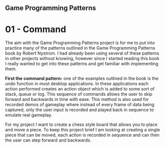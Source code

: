 ## Game Programming Patterns
# 01 - Command

The aim with the Game Programming Patterns project is for me to put into practice many of the patterns outlined in the Game Programming Patterns book by Robert Nystrom. I had already been using several of these patterns in other projects without knowing, however since I started reading this book I really wanted to get into these patterns and get familiar with implementing them.

**First the command pattern:** one of the examples outlined in the book is the undo function in most desktop applications. In these applications each action performed creates an action object which is added to some sort of stack, queue or log. This sequence of commands allows the user to skip forward and backwards in time with ease. This method is also used for recorded demos of gameplay where instead of every frame of data being captured, only the user input is recorded and played back in sequence to emulate real gameplay.

For my project I want to create a chess style board that allows you to place and move a piece. To keep this project brief I am looking at creating a single piece that can be moved, each action is recorded in sequence and can then the user can step forward and backwards.

